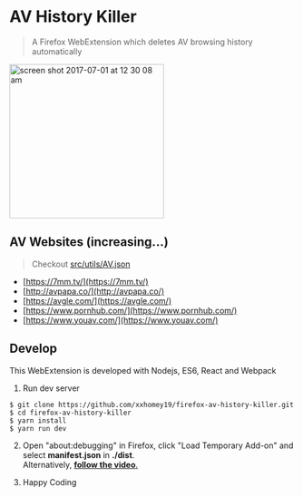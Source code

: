 # AV History Killer
>  A Firefox WebExtension which deletes AV browsing history automatically

<img width="272" alt="screen shot 2017-07-01 at 12 30 08 am" src="https://user-images.githubusercontent.com/12113222/27745824-6d5650b2-5df7-11e7-9fff-5491841600ab.png">  

## AV Websites (increasing...)
> Checkout [src/utils/AV.json](https://github.com/xxhomey19/firefox-av-history-killer/blob/master/src/utils/AV.json)

- [https://7mm.tv/](https://7mm.tv/)
- [http://avpapa.co/](http://avpapa.co/)
- [https://avgle.com/](https://avgle.com/)
- [https://www.pornhub.com/](https://www.pornhub.com/)
- [https://www.youav.com/](https://www.youav.com/)

## Develop
This WebExtension is developed with Nodejs, ES6, React and Webpack  

1. Run dev server
```
$ git clone https://github.com/xxhomey19/firefox-av-history-killer.git
$ cd firefox-av-history-killer
$ yarn install
$ yarn run dev
```  

2. Open "about:debugging" in Firefox, click "Load Temporary Add-on" and select **manifest.json** in **./dist**.  
Alternatively, [**follow the video**.](https://youtu.be/cer9EUKegG4)  

3. Happy Coding  
